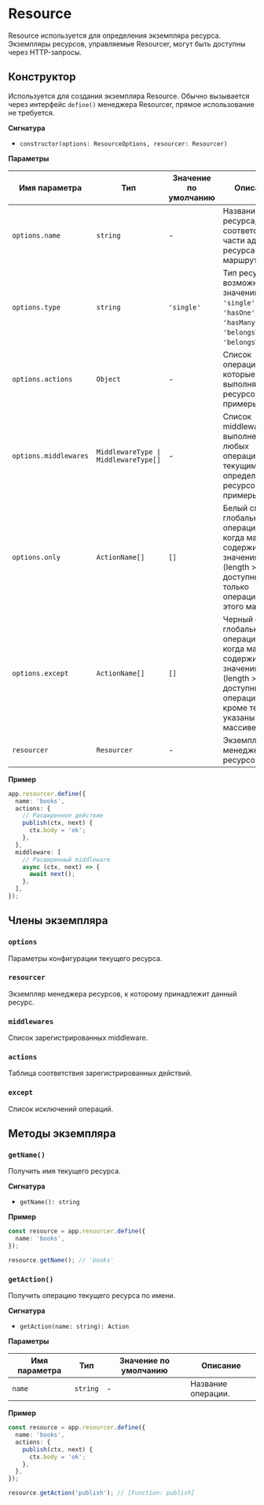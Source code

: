 # Resource

Resource используется для определения экземпляра ресурса. Экземпляры ресурсов, управляемые Resourcer, могут быть доступны через HTTP-запросы.

## Конструктор

Используется для создания экземпляра Resource. Обычно вызывается через интерфейс `define()` менеджера Resourcer, прямое использование не требуется.

**Сигнатура**

- `constructor(options: ResourceOptions, resourcer: Resourcer)`

**Параметры**

| Имя параметра         | Тип                                 | Значение по умолчанию | Описание                                                                                                                                                   |
| --------------------- | ------------------------------------ | ---------------------- | ---------------------------------------------------------------------------------------------------------------------------------------------------------- |
| `options.name`        | `string`                             | -                      | Название ресурса, соответствует части адреса ресурса в URL-маршруте.                                                                                         |
| `options.type`        | `string`                             | `'single'`             | Тип ресурса, возможные значения: `'single'`, `'hasOne'`, `'hasMany'`, `'belongsTo'`, `'belongsToMany'`.                                                    |
| `options.actions`     | `Object`                             | -                      | Список операций, которые могут выполняться с ресурсом, см. примеры ниже.                                                                                     |
| `options.middlewares` | `MiddlewareType \| MiddlewareType[]` | -                      | Список middleware для выполнения любых операций с текущим определенным ресурсом, см. примеры ниже.                                                          |
| `options.only`        | `ActionName[]`                       | `[]`                   | Белый список глобальных операций; когда массив содержит значения (length > 0), доступны только операции из этого массива.                                    |
| `options.except`      | `ActionName[]`                       | `[]`                   | Черный список глобальных операций; когда массив содержит значения (length > 0), доступны все операции, кроме тех, что указаны в этом массиве.                 |
| `resourcer`           | `Resourcer`                          | -                      | Экземпляр менеджера ресурсов.                                                                                                                              |

**Пример**

```ts
app.resourcer.define({
  name: 'books',
  actions: {
    // Расширенное действие
    publish(ctx, next) {
      ctx.body = 'ok';
    },
  },
  middleware: [
    // Расширенный middleware
    async (ctx, next) => {
      await next();
    },
  ],
});
```

## Члены экземпляра

### `options`

Параметры конфигурации текущего ресурса.

### `resourcer`

Экземпляр менеджера ресурсов, к которому принадлежит данный ресурс.

### `middlewares`

Список зарегистрированных middleware.

### `actions`

Таблица соответствия зарегистрированных действий.

### `except`

Список исключений операций.

## Методы экземпляра

### `getName()`

Получить имя текущего ресурса.

**Сигнатура**

- `getName(): string`

**Пример**

```ts
const resource = app.resourcer.define({
  name: 'books',
});

resource.getName(); // 'books'
```

### `getAction()`

Получить операцию текущего ресурса по имени.

**Сигнатура**

- `getAction(name: string): Action`

**Параметры**

| Имя параметра | Тип      | Значение по умолчанию | Описание          |
| -------------- | --------- | ---------------------- | ------------------ |
| `name`         | `string`  | -                      | Название операции. |

**Пример**

```ts
const resource = app.resourcer.define({
  name: 'books',
  actions: {
    publish(ctx, next) {
      ctx.body = 'ok';
    },
  },
});

resource.getAction('publish'); // [Function: publish]
```
